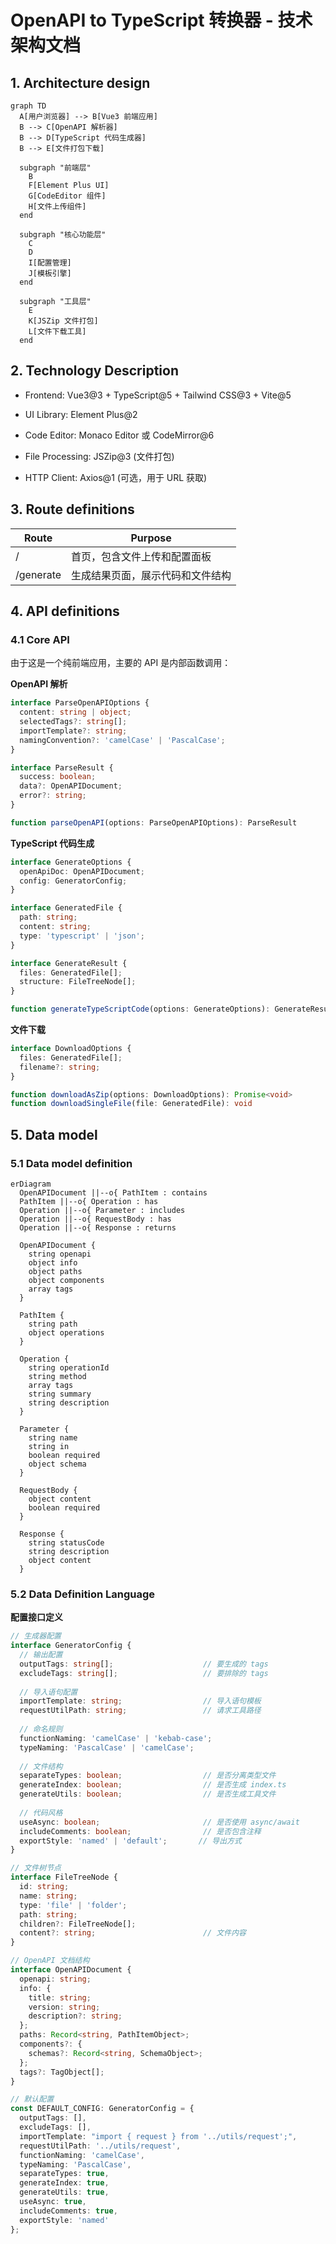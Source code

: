 # OpenAPI to TypeScript 转换器 - 技术架构文档

## 1. Architecture design

```mermaid
graph TD
  A[用户浏览器] --> B[Vue3 前端应用]
  B --> C[OpenAPI 解析器]
  B --> D[TypeScript 代码生成器]
  B --> E[文件打包下载]
  
  subgraph "前端层"
    B
    F[Element Plus UI]
    G[CodeEditor 组件]
    H[文件上传组件]
  end
  
  subgraph "核心功能层"
    C
    D
    I[配置管理]
    J[模板引擎]
  end
  
  subgraph "工具层"
    E
    K[JSZip 文件打包]
    L[文件下载工具]
  end
```

## 2. Technology Description

* Frontend: Vue3\@3 + TypeScript\@5 + Tailwind CSS\@3 + Vite\@5

* UI Library: Element Plus\@2

* Code Editor: Monaco Editor 或 CodeMirror\@6

* File Processing: JSZip\@3 (文件打包)

* HTTP Client: Axios\@1 (可选，用于 URL 获取)

## 3. Route definitions

| Route     | Purpose          |
| --------- | ---------------- |
| /         | 首页，包含文件上传和配置面板   |
| /generate | 生成结果页面，展示代码和文件结构 |

## 4. API definitions

### 4.1 Core API

由于这是一个纯前端应用，主要的 API 是内部函数调用：

**OpenAPI 解析**

```typescript
interface ParseOpenAPIOptions {
  content: string | object;
  selectedTags?: string[];
  importTemplate?: string;
  namingConvention?: 'camelCase' | 'PascalCase';
}

interface ParseResult {
  success: boolean;
  data?: OpenAPIDocument;
  error?: string;
}

function parseOpenAPI(options: ParseOpenAPIOptions): ParseResult
```

**TypeScript 代码生成**

```typescript
interface GenerateOptions {
  openApiDoc: OpenAPIDocument;
  config: GeneratorConfig;
}

interface GeneratedFile {
  path: string;
  content: string;
  type: 'typescript' | 'json';
}

interface GenerateResult {
  files: GeneratedFile[];
  structure: FileTreeNode[];
}

function generateTypeScriptCode(options: GenerateOptions): GenerateResult
```

**文件下载**

```typescript
interface DownloadOptions {
  files: GeneratedFile[];
  filename?: string;
}

function downloadAsZip(options: DownloadOptions): Promise<void>
function downloadSingleFile(file: GeneratedFile): void
```

## 5. Data model

### 5.1 Data model definition

```mermaid
erDiagram
  OpenAPIDocument ||--o{ PathItem : contains
  PathItem ||--o{ Operation : has
  Operation ||--o{ Parameter : includes
  Operation ||--o{ RequestBody : has
  Operation ||--o{ Response : returns
  
  OpenAPIDocument {
    string openapi
    object info
    object paths
    object components
    array tags
  }
  
  PathItem {
    string path
    object operations
  }
  
  Operation {
    string operationId
    string method
    array tags
    string summary
    string description
  }
  
  Parameter {
    string name
    string in
    boolean required
    object schema
  }
  
  RequestBody {
    object content
    boolean required
  }
  
  Response {
    string statusCode
    string description
    object content
  }
```

### 5.2 Data Definition Language

**配置接口定义**

```typescript
// 生成器配置
interface GeneratorConfig {
  // 输出配置
  outputTags: string[];                    // 要生成的 tags
  excludeTags: string[];                   // 要排除的 tags
  
  // 导入语句配置
  importTemplate: string;                  // 导入语句模板
  requestUtilPath: string;                 // 请求工具路径
  
  // 命名规则
  functionNaming: 'camelCase' | 'kebab-case';
  typeNaming: 'PascalCase' | 'camelCase';
  
  // 文件结构
  separateTypes: boolean;                  // 是否分离类型文件
  generateIndex: boolean;                  // 是否生成 index.ts
  generateUtils: boolean;                  // 是否生成工具文件
  
  // 代码风格
  useAsync: boolean;                       // 是否使用 async/await
  includeComments: boolean;                // 是否包含注释
  exportStyle: 'named' | 'default';       // 导出方式
}

// 文件树节点
interface FileTreeNode {
  id: string;
  name: string;
  type: 'file' | 'folder';
  path: string;
  children?: FileTreeNode[];
  content?: string;                        // 文件内容
}

// OpenAPI 文档结构
interface OpenAPIDocument {
  openapi: string;
  info: {
    title: string;
    version: string;
    description?: string;
  };
  paths: Record<string, PathItemObject>;
  components?: {
    schemas?: Record<string, SchemaObject>;
  };
  tags?: TagObject[];
}

// 默认配置
const DEFAULT_CONFIG: GeneratorConfig = {
  outputTags: [],
  excludeTags: [],
  importTemplate: "import { request } from '../utils/request';",
  requestUtilPath: '../utils/request',
  functionNaming: 'camelCase',
  typeNaming: 'PascalCase',
  separateTypes: true,
  generateIndex: true,
  generateUtils: true,
  useAsync: true,
  includeComments: true,
  exportStyle: 'named'
};
```

